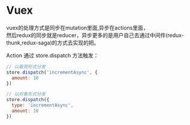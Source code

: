 # Vuex

vuex的处理方式是同步在mutation里面,异步在actions里面，  
然后redux的同步就是reducer，异步更多的是用户自己去通过中间件(redux-thunk,redux-saga)的方式去实现的把。

Action 通过 store.dispatch 方法触发：
```javascript
// 以载荷形式分发
store.dispatch('incrementAsync', {
  amount: 10
})

// 以对象形式分发
store.dispatch({
  type: 'incrementAsync',
  amount: 10
})
```

